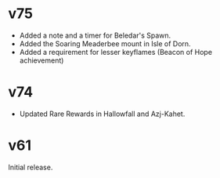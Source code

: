 # v75

* Added a note and a timer for Beledar's Spawn.
* Added the Soaring Meaderbee mount in Isle of Dorn.
* Added a requirement for lesser keyflames (Beacon of Hope achievement)

# v74

* Updated Rare Rewards in Hallowfall and Azj-Kahet.

# v61

Initial release.
